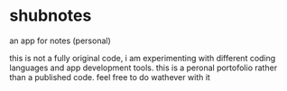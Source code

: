# shubnotes
an app for notes (personal)


this is not a fully original code, i am experimenting with different coding languages and app development tools. 
this is a peronal portofolio rather than a published code. 
feel free to do wathever with it
